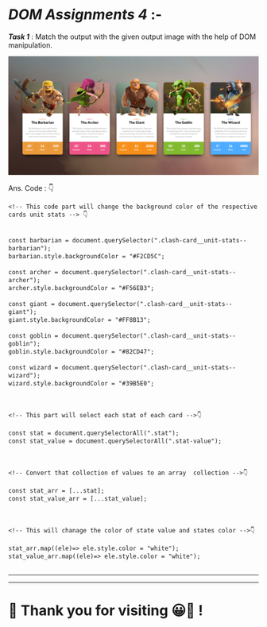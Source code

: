 # ***DOM Assignments 4*** :-

***Task 1*** : Match the output with the given output image with the help of DOM manipulation.

![output](./Output/DOM%20P1%20SS.png)

Ans. Code : 👇

```
<!-- This code part will change the background color of the respective cards unit stats --> 👇


const barbarian = document.querySelector(".clash-card__unit-stats--barbarian");
barbarian.style.backgroundColor = "#F2CD5C";

const archer = document.querySelector(".clash-card__unit-stats--archer");
archer.style.backgroundColor = "#F56EB3";

const giant = document.querySelector(".clash-card__unit-stats--giant");
giant.style.backgroundColor = "#FF8B13";

const goblin = document.querySelector(".clash-card__unit-stats--goblin");
goblin.style.backgroundColor = "#82CD47";

const wizard = document.querySelector(".clash-card__unit-stats--wizard");
wizard.style.backgroundColor = "#39B5E0";



<!-- This part will select each stat of each card -->👇

const stat = document.querySelectorAll(".stat");
const stat_value = document.querySelectorAll(".stat-value");



<!-- Convert that collection of values to an array  collection -->👇

const stat_arr = [...stat];
const stat_value_arr = [...stat_value];



<!-- This will chanage the color of state value and states color -->👇

stat_arr.map((ele)=> ele.style.color = "white");
stat_value_arr.map((ele)=> ele.style.color = "white");


```

___
___
# **💚 Thank you for visiting 😀🫡 !**